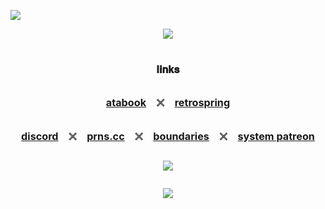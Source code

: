 ![](https://i.postimg.cc/rwpkpZ2j/auzn3a.png)
<div align="center">
<img src="https://cdn.discordapp.com/attachments/1189380633882021920/1269794702149025883/1VfYZbV.png?ex=66b15bf8&is=66b00a78&hm=813008d67d8326a1a8ef3ab916571b9334e4d246244b51a4cd2051379a99db1b&">
<div align="center">
</div>
<div align="center">
<h1>
<div align="center">
<sup><sub><sub>𝐥𝐢𝐧𝐤𝐬</sub></sup></sup>

 <sup><sub><sub/>[atabook](https://freethecanine.atabook.org) 𓏴 [retrospring](https://retrospring.net/@freethecanine)</sup></sup><sub>

<sup><sub><sub/>[discord](https://discord.com/users/672611639933272086) 𓏴 [prns.cc](https://pronouns.cc/@canine_collective/freethecanine) 𓏴 [boundaries](https://rentry.co/bosptboundries) 𓏴 [system patreon](https://www.patreon.com/canine_collective)</sup></sup><sub>

![](https://komarev.com/ghpvc/?username=freethecanine&color=000000&style=flat-square)
	
<img src="https://i.postimg.cc/Z5DhvPTS/rwccl1.png">
</div>
